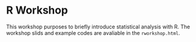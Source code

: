 R Workshop 
=========

This workshop purposes to briefly introduce statistical analysis with R. The workshop slids and example codes are avaliable in the `rworkshop.html`.
